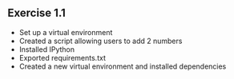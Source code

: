 ## Exercise 1.1
- Set up a virtual environment
- Created a script allowing users to add 2 numbers
- Installed IPython
- Exported requirements.txt
- Created a new virtual environment and installed dependencies
